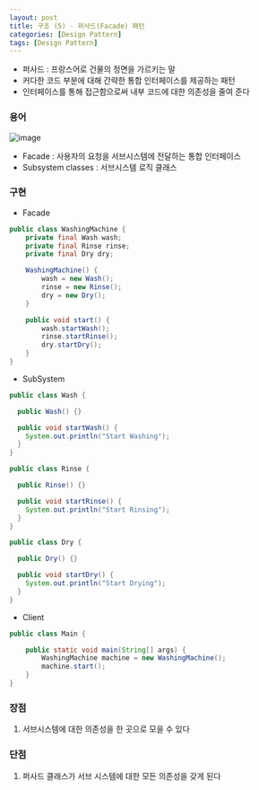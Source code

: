 ```yaml
---
layout: post
title: 구조 (5) - 퍼사드(Facade) 패턴
categories: [Design Pattern]
tags: [Design Pattern]
---
```

- 퍼사드 : 프랑스어로 건물의 정면을 가르키는 말
- 커다한 코드 부분에 대해 간략한 통합 인터페이스를 제공하는 패턴
- 인터페이스를 통해 접근함으로써 내부 코드에 대한 의존성을 줄여 준다

### 용어
![image](https://user-images.githubusercontent.com/109575750/200153923-90a6d188-333a-4f6f-b5eb-5f007cfb73d8.png)

- Facade : 사용자의 요청을 서브시스템에 전달하는 통합 인터페이스
- Subsystem classes : 서브시스템 로직 클래스

### 구현
- Facade

```java
public class WashingMachine {
    private final Wash wash;
    private final Rinse rinse;
    private final Dry dry;

    WashingMachine() {
        wash = new Wash();
        rinse = new Rinse();
        dry = new Dry();
    }

    public void start() {
        wash.startWash();
        rinse.startRinse();
        dry.startDry();
    }
}
```

- SubSystem

```java
public class Wash {

  public Wash() {}

  public void startWash() {
    System.out.println("Start Washing");
  }
}

public class Rinse {

  public Rinse() {}

  public void startRinse() {
    System.out.println("Start Rinsing");
  }
}

public class Dry {

  public Dry() {}

  public void startDry() {
    System.out.println("Start Drying");
  }
}
```


- Client

```java
public class Main {

    public static void main(String[] args) {
        WashingMachine machine = new WashingMachine();
        machine.start();
    }
}
```

### 장점
1. 서브시스템에 대한 의존성을 한 곳으로 모을 수 있다

### 단점
1. 퍼사드 클래스가 서브 시스템에 대한 모든 의존성을 갖게 된다